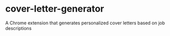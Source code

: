 # cover-letter-generator
A Chrome extension that generates personalized cover letters based on job descriptions
